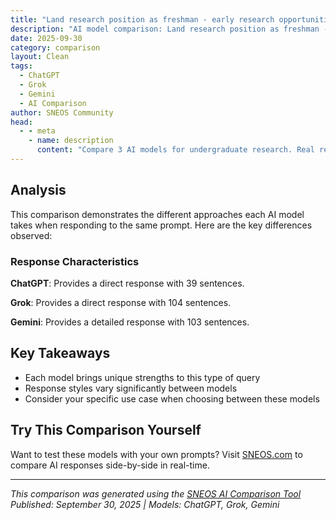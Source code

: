 ```yaml
---
title: "Land research position as freshman - early research opportunities"
description: "AI model comparison: Land research position as freshman - early research opportunities..."
date: 2025-09-30
category: comparison
layout: Clean
tags:
  - ChatGPT
  - Grok
  - Gemini
  - AI Comparison
author: SNEOS Community
head:
  - - meta
    - name: description
      content: "Compare 3 AI models for undergraduate research. Real responses from ChatGPT, Grok, Gemini with detailed analysis."
---
```


<ChatComparison
  title="Land research position as freshman - early research opportunities"
  prompt="Land research position as freshman - early research opportunities"
  :responses='{"ChatGPT": "As a freshman interested in research opportunities, here are some strategies to help you land a research position early in your college career:\n\n1. **Start Early and Be Proactive**\n - Begin exploring research opportunities as soon as possible, even during your first semester.\n - Attend departmental events, research fairs, or information sessions to learn about ongoing projects.\n\n2. **Identify Your Interests**\n - Reflect on subjects you enjoy and want to explore further.\n - Look up faculty members working in those areas by checking your university\u2019s website or faculty profiles.\n\n3. **Take Relevant Courses**\n - Enroll in introductory courses related to your field of interest to build foundational knowledge.\n - Some research positions may require or prefer students who have taken specific classes.\n\n4. **Reach Out to Professors**\n - Send a concise, polite email expressing your interest in their research and asking if they have any opportunities for undergraduate researchers.\n - Include a brief introduction about yourself, any relevant skills or coursework, and your enthusiasm for learning.\n\n Example email:\n\n \u0060\u0060\u0060\n Subject: Interested in Undergraduate Research Opportunities\n\n Dear Professor [Last Name],\n\n I am a freshman majoring in [Your Major] and I am very interested in your research on [specific topic]. I am eager to gain research experience and would appreciate any opportunities to assist you or your lab.\n\n I have completed [relevant coursework], and I am enthusiastic about learning new skills. I am available to meet or discuss how I can contribute.\n\n Thank you for your time and consideration.\n\n Best regards,\n [Your Name]\n \u0060\u0060\u0060\n\n5. **Leverage Campus Resources**\n - Visit your university\u2019s undergraduate research office or career center.\n - Use platforms like Handshake, your university\u2019s research portal, or bulletin boards.\n - Join clubs or organizations related to your field where research is discussed or conducted.\n\n6. **Consider Volunteer or Assistant Positions**\n - Many labs offer volunteer or work-study positions that provide valuable experience without the pressure of immediate responsibilities.\n - These can be stepping stones to more involved research roles.\n\n7. **Be Open to Interdisciplinary Work**\n - Sometimes research in adjacent fields can provide broader skills and insights.\n - This can also increase your chances of finding available opportunities.\n\n8. **Build Relevant Skills**\n - Learn basic research tools or techniques relevant to your field (e.g., programming, lab techniques, data analysis).\n - Online courses and tutorials can help you gain these skills early.\n\n9. **Follow Up**\n - If you don\u2019t hear back after emailing a professor, it\u2019s appropriate to send a polite follow-up after 1-2 weeks.\n - Persistence shows genuine interest but avoid being overly persistent.\n\n10. **Be Patient and Persistent**\n - Early research positions can be competitive, but perseverance often pays off.\n - Keep applying and seeking opportunities throughout your freshman year.\n\nBy taking these steps, you can increase your chances of finding a rewarding research position as a freshman and laying the foundation for your future academic and professional growth.", "Grok": "Landing a research position as a freshman in college is absolutely possible, though it may require some persistence, preparation, and strategic networking. Research opportunities for early undergraduates often exist, but they may not always be widely advertised. Below are actionable steps to help you secure a research position, along with tips for finding early research opportunities.\n\n---\n\n### 1. Understand Why Research Matters as a Freshman\n- Research experience early on can set you apart for future internships, scholarships, graduate school applications, or careers in academia, industry, or medicine.\n- It helps you build technical skills, critical thinking, and mentorship relationships with professors or graduate students.\n- Even if you don\u2019t have prior experience, many professors value enthusiasm, curiosity, and a willingness to learn.\n\n---\n\n### 2. Steps to Land a Research Position as a Freshman\n\n#### A. Identify Your Interests\n- Reflect on your academic interests or potential majors (e.g., biology, computer science, psychology, engineering).\n- Research doesn\u2019t have to be in a lab\u2014opportunities exist in social sciences, humanities, data analysis, and more.\n- If you\u2019re undecided, focus on a broad field or interdisciplinary projects to explore different areas.\n\n#### B. Research Opportunities at Your University\n- **Check University Websites:** Look for undergraduate research programs or offices (e.g., Office of Undergraduate Research). Many schools have centralized resources for students seeking research.\n- **Explore Department Pages:** Faculty often post openings or projects on their lab websites or departmental bulletin boards.\n- **Look for Freshman-Specific Programs:** Some universities offer structured research programs for first-year students, such as summer research fellowships or year-long research initiatives (e.g., Michigan\u2019s Undergraduate Research Opportunity Program - UROP).\n- **Attend Research Fairs or Info Sessions:** Many colleges host events where labs or professors recruit students.\n\n#### C. Build Your Resume and Skills\n- As a freshman, you may not have much experience, but you can still create a strong impression:\n - Include high school achievements (e.g., science fairs, AP/IB projects, volunteer work, relevant coursework).\n - Highlight transferable skills like organization, teamwork, or basic technical skills (e.g., Excel, coding, lab safety training if applicable).\n - Take online courses or certifications in relevant tools (e.g., Python, MATLAB, or statistical software) to show initiative.\n- Create a simple, professional resume (1 page) and have it reviewed by a career center or mentor.\n\n#### D. Network with Professors and Peers\n- **Email Professors Directly:** Identify faculty whose research aligns with your interests (check their publications or lab websites). Craft a polite, concise email introducing yourself, expressing interest in their work, and asking if they have openings for undergraduates. Attach your resume.\n - **Sample Email Template:**\n \u0060\u0060\u0060\n Subject: Undergraduate Research Opportunity in [Professor\u2019s Research Area]\n Dear Dr. [Last Name],\n My name is [Your Name], and I am a freshman at [University] majoring in [Major/Intended Major]. I recently came across your research on [specific topic/project], and I am very interested in learning more about [specific aspect of their work]. I am eager to gain hands-on research experience and contribute to your lab. I have [briefly mention relevant skills or coursework], and I am willing to learn any necessary techniques. Are there any opportunities for an undergraduate to assist with your research? I have attached my resume for your reference. Thank you for your time, and I would be happy to meet or discuss further.\n Sincerely,\n [Your Name]\n [Your Contact Info]\n \u0060\u0060\u0060\n- **Attend Office Hours:** Drop by a professor\u2019s office hours to express interest in their field and ask about research opportunities. Be prepared with questions about their work.\n- **Talk to Upperclassmen or TAs:** Peers in research positions can provide advice or connect you with labs that are freshman-friendly.\n- **Join Student Organizations:** Clubs related to your field (e.g., biology club, engineering society) often have connections to research opportunities or faculty.\n\n#### E. Be Flexible and Start Small\n- As a freshman, you may start with basic tasks (e.g., data entry, literature reviews, or lab maintenance). View these as learning opportunities to build skills.\n- Be open to unpaid or volunteer positions initially\u2014many freshmen start this way to gain experience. Some positions may later transition to paid roles or academic credit.\n- Consider remote or computational research if on-campus labs are competitive (e.g., data analysis projects).\n\n#### F. Apply to Formal Programs\n- Many universities and external organizations offer research programs specifically for undergraduates, including freshmen:\n - **University Programs:** Examples include MIT\u2019s UROP, Stanford\u2019s CURIS, or summer research fellowships.\n - **National Programs:** Look for programs like the National Science Foundation\u2019s Research Experiences for Undergraduates (REU), though these are often for sophomores and above. Some are open to freshmen.\n - **STEM-Specific Opportunities:** Organizations like the Howard Hughes Medical Institute (HHMI) or Amgen Scholars may have entry-level programs.\n- Deadlines for summer programs often fall in late fall or early winter, so apply early.\n\n---\n\n### 3. Tips for Success\n- **Show Enthusiasm and Reliability:** Professors often prioritize a willing attitude over prior experience for freshmen. Be punctual, communicative, and eager to learn.\n- **Ask Questions:** Demonstrate curiosity by asking about the research process and how you can contribute.\n- **Be Persistent:** If one lab or professor says no, don\u2019t get discouraged. Reach out to others or ask if they know of opportunities elsewhere.\n- **Time Management:** Balance research with coursework. Start with a manageable commitment (e.g., 5-10 hours/week).\n\n---\n\n### 4. Early Research Opportunity Ideas\n- **Summer Research Programs for Freshmen:** Some schools or organizations offer summer research specifically for first-years to get a head start before sophomore year.\n- **Work-Study Research Positions:** If you qualify for federal work-study, check if research assistant positions are available through your financial aid office.\n- **Independent Projects:** If you can\u2019t find a lab, ask a professor to supervise a small independent research project for credit.\n- **Collaborate with Graduate Students:** Grad students often need help with data collection or analysis and may be more approachable than faculty.\n- **Citizen Science or Crowdsourcing Projects:** Participate in online research initiatives (e.g., Zooniverse) to gain experience while seeking on-campus roles.\n\n---\n\n### 5. Common Challenges and How to Overcome Them\n- **Lack of Experience:** Emphasize your willingness to learn and any relevant coursework or high school projects.\n- **Competitive Positions:** Apply to multiple labs or programs, and don\u2019t limit yourself to one field or department.\n- **No Response to Emails:** Follow up politely after 1-2 weeks if you don\u2019t hear back. Also, try reaching out in person during office hours or events.\n- **Time Constraints:** Be honest about your availability and prioritize academic success while taking on research.\n\n---\n\n### 6. Long-Term Goals\n- Use early research to build relationships with mentors who can write recommendation letters later.\n- Document your contributions (e.g., keep a log of tasks or projects) to update your resume or apply for grants/scholarships.\n- Aim to present your work at undergraduate research conferences or symposiums (many schools host these annually).\n\n---\n\nLanding a research position as a freshman is about initiative and persistence. Start exploring opportunities early in the semester, network actively, and don\u2019t be afraid to reach out for help from career centers, advisors, or peers. Even a small role now can open doors to bigger opportunities down the line. Good luck! If you have a specific field or university in mind, let me know, and I can tailor further advice.", "Gemini": "It\u0027s fantastic that you\u0027re aiming for a research position as a freshman! It shows initiative and a genuine interest in learning. It\u0027s absolutely possible, although it does require strategic effort. Here\u0027s a comprehensive guide to landing a research position early in your college career:\n\n**I. Building Your Foundation (Pre-Application):**\n\n* **Identify Your Interests:** What subjects genuinely excite you? What questions do you want to answer? Narrowing down your focus makes your search and applications more targeted. Examples:\n * **Biology:** Genetics, ecology, neuroscience, developmental biology, microbiology\n * **Chemistry:** Organic chemistry, materials science, environmental chemistry, biochemistry\n * **Physics:** Astrophysics, condensed matter physics, particle physics\n * **Computer Science:** Artificial intelligence, machine learning, cybersecurity, web development\n * **Engineering:** Biomedical engineering, electrical engineering, mechanical engineering, chemical engineering\n * **Humanities/Social Sciences:** Psychology, economics, sociology, history, political science\n\n* **Explore Department Websites:** Most university departments have websites. These are goldmines of information.\n * **Faculty Profiles:** Read about faculty members\u0027 research areas. Pay attention to their publications and current projects. Identify professors whose work aligns with your interests.\n * **Lab Websites:** Many labs have their own websites detailing their research, team members, and sometimes even opportunities for undergraduates.\n * **Research Centers/Institutes:** Universities often have interdisciplinary research centers (e.g., a cancer center, an environmental research institute). These can offer unique opportunities.\n\n* **Network (Even Before You Arrive):**\n * **Talk to Upperclassmen:** If you know any students already at the university (through friends, family, or online communities), reach out and ask about their experiences with research opportunities. They might have valuable insights or know of professors who are receptive to undergraduates.\n * **Attend Virtual Events:** If your university hosts virtual orientations, research fairs, or departmental seminars before the semester starts, attend them. This is a great way to learn about research opportunities and make initial connections.\n\n* **Brush Up on Basic Skills:** Even if you haven\u0027t taken advanced courses yet, having a solid foundation in relevant areas can make you a more attractive candidate.\n * **Basic Lab Techniques:** If you\u0027re interested in STEM research, familiarize yourself with common lab techniques (pipetting, cell culture, PCR, data analysis). There are online resources and videos that can help.\n * **Programming Skills:** If you\u0027re interested in computer science or data analysis, learn the basics of Python, R, or another relevant programming language.\n * **Literature Review Skills:** Learn how to effectively search for and read scientific papers. Familiarize yourself with databases like PubMed, Google Scholar, and Web of Science.\n\n**II. Finding Opportunities (Active Searching):**\n\n* **Directly Contact Professors (Email is Key):** This is often the most effective approach.\n * **Craft a Personalized Email:**\n * **Subject Line:** Be clear and concise (e.g., \u0022Inquiry about Undergraduate Research Opportunity in [Research Area]\u0022).\n * **Introduction:** Introduce yourself as a freshman, mention your major, and explain why you are interested in research.\n * **Express Specific Interest in Their Work:** Show that you\u0027ve actually read about their research. Mention a specific paper or project that resonated with you. *This is crucial!* Don\u0027t just say \u0022I\u0027m interested in your research.\u0022 Say *why*.\n * **Highlight Relevant Skills and Experiences:** Even if you don\u0027t have extensive research experience, mention relevant coursework, projects, or skills that could be applicable to their lab.\n * **Express Enthusiasm and Willingness to Learn:** Emphasize your eagerness to learn and contribute to the lab.\n * **Politely Request a Meeting:** Ask if they are available for a brief meeting to discuss potential research opportunities in their lab. Offer your flexibility in scheduling.\n * **Proofread Carefully:** Typos and grammatical errors can make a bad impression.\n * **Attach Your Resume (Optional, but Recommended):** Make sure it\u0027s well-formatted and highlights your relevant skills and experiences.\n * **Be Persistent, but Respectful:** Don\u0027t be discouraged if you don\u0027t hear back from every professor. Follow up once after a week or two. If you still don\u0027t hear back, move on to another professor.\n* **Attend Research Fairs and Seminars:** These events provide opportunities to learn about different research groups and talk to faculty and students.\n* **Check University Job Boards and Online Platforms:** Some universities have online job boards or platforms where faculty post research opportunities for undergraduates.\n* **Talk to Your Academic Advisor:** Your advisor may have insights into research opportunities in your department or be able to connect you with faculty members.\n* **Look for Volunteer Opportunities:** Some labs may be willing to take on volunteers to help with basic tasks. This can be a great way to get your foot in the door and gain experience.\n* **Consider \u0022Research for Credit\u0022 Programs:** Many universities offer programs that allow you to earn course credit for participating in research.\n* **Utilize LinkedIn:** Connect with professors and researchers at your university. You might find job postings or be able to initiate conversations about research opportunities.\n\n**III. The Interview (If You Get One):**\n\n* **Prepare Thoroughly:**\n * **Review the Professor\u0027s Research:** Be prepared to discuss their research in detail.\n * **Prepare Questions to Ask:** Asking thoughtful questions shows your interest and engagement. Example questions:\n * \u0022What are the main projects currently underway in your lab?\u0022\n * \u0022What would a typical day look like for an undergraduate researcher in your lab?\u0022\n * \u0022What skills or knowledge would be most helpful for me to develop in this role?\u0022\n * \u0022Are there opportunities for me to contribute to publications or presentations?\u0022\n * **Practice Answering Common Interview Questions:**\n * \u0022Tell me about yourself.\u0022\n * \u0022Why are you interested in research?\u0022\n * \u0022Why are you interested in my research?\u0022\n * \u0022What skills do you have that would be valuable to my lab?\u0022\n * \u0022What are your career goals?\u0022\n * \u0022How do you manage your time effectively?\u0022\n* **Dress Appropriately:** Business casual is generally a good choice.\n* **Be Enthusiastic and Professional:** Show your passion for research and your willingness to learn.\n* **Follow Up with a Thank-You Note:** Send a thank-you email to the professor after the interview. Reiterate your interest in the position.\n\n**IV. What to Do if You Don\u0027t Have \u0022Traditional\u0022 Research Experience:**\n\n* **Highlight Transferable Skills:**\n * **Problem-solving:** Think about times you\u0027ve solved problems in your coursework or extracurricular activities.\n * **Critical thinking:** Demonstrate your ability to analyze information and draw conclusions.\n * **Attention to detail:** Highlight any experiences where you\u0027ve had to pay close attention to detail.\n * **Communication skills:** Mention any experiences where you\u0027ve had to communicate effectively, whether in writing or verbally.\n * **Teamwork:** Highlight any experiences where you\u0027ve worked as part of a team.\n* **Show Initiative:** Mention any independent projects you\u0027ve undertaken, even if they weren\u0027t formally research projects.\n* **Emphasize Your Eagerness to Learn:** Let the professor know that you\u0027re a quick learner and that you\u0027re willing to put in the effort to acquire the skills necessary to succeed in their lab.\n\n**V. Key Considerations for Freshmen:**\n\n* **Be Realistic:** Understand that research positions can be competitive, especially for freshmen. Don\u0027t be discouraged if it takes time to find one.\n* **Manage Your Time:** Make sure you can balance research with your coursework and other commitments.\n* **Start Small:** You don\u0027t need to land a prestigious, high-profile research position right away. Even a small role in a lab can provide valuable experience and help you build your resume.\n* **Be Patient:** It takes time to develop research skills and build relationships with faculty members.\n* **Don\u0027t Give Up:** The more you put yourself out there and the more you learn about research opportunities, the better your chances of landing a position.\n\n**Example Email:**\n\nSubject: Inquiry about Undergraduate Research Opportunity in [Professor\u0027s Last Name] Lab - [Your Name]\n\nDear Professor [Professor\u0027s Last Name],\n\nMy name is [Your Name], and I am an incoming freshman at [University Name] majoring in [Your Major]. I am writing to express my strong interest in the research conducted in your lab, specifically your work on [mention a specific project or publication and *why* it interests you - e.g., \u0022I was particularly intrigued by your recent paper on the role of X gene in Y process, as I\u0027ve been fascinated by this area since [mention a class/experience that sparked your interest].\u0022].\n\nIn my [High School Course/Project], I gained experience with [mention a relevant skill, e.g., \u0022data analysis using Python,\u0022 or \u0022basic lab techniques\u0022]. While I understand I am early in my academic career, I am a highly motivated and quick learner, and I am eager to contribute to your research efforts in any way that I can.\n\nWould you be available for a brief meeting sometime in the coming weeks to discuss potential opportunities for undergraduate involvement in your lab? I am available [mention some specific days/times you are available].\n\nThank you for your time and consideration.\n\nSincerely,\n\n[Your Name]\n[Your Email Address]\n[Your Phone Number (Optional)]\n\n**In Summary:**\n\nLanding a research position as a freshman requires planning, persistence, and a genuine interest in research. Start early, network effectively, and be prepared to showcase your skills and enthusiasm. Good luck!\n"}' 
  published-date="12:14"
/>

## Analysis

This comparison demonstrates the different approaches each AI model takes when responding to the same prompt. Here are the key differences observed:

### Response Characteristics

**ChatGPT**: Provides a direct response with 39 sentences. 

**Grok**: Provides a direct response with 104 sentences. 

**Gemini**: Provides a detailed response with 103 sentences. 

## Key Takeaways

- Each model brings unique strengths to this type of query
- Response styles vary significantly between models
- Consider your specific use case when choosing between these models

## Try This Comparison Yourself

Want to test these models with your own prompts? Visit [SNEOS.com](https://sneos.com) to compare AI responses side-by-side in real-time.

---

*This comparison was generated using the [SNEOS AI Comparison Tool](https://sneos.com)*
*Published: September 30, 2025 | Models: ChatGPT, Grok, Gemini*
